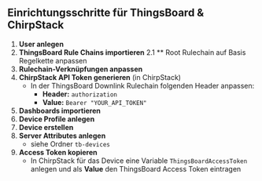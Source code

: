 ## Einrichtungsschritte für ThingsBoard & ChirpStack

1. **User anlegen**
2. **ThingsBoard Rule Chains importieren**
2.1 ** Root Rulechain auf Basis Regelkette anpassen
3. **Rulechain-Verknüpfungen anpassen**
4. **ChirpStack API Token generieren** (in ChirpStack)
    - In der ThingsBoard Downlink Rulechain folgenden Header anpassen:
      - **Header:** `authorization`
      - **Value:** `Bearer "YOUR_API_TOKEN"`
5. **Dashboards importieren**
6. **Device Profile anlegen**
7. **Device erstellen**
8. **Server Attributes anlegen**
    - siehe Ordner `tb-devices`
9. **Access Token kopieren**
    - In ChirpStack für das Device eine Variable `ThingsBoardAccessToken` anlegen und als **Value** den ThingsBoard Access Token eintragen

